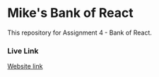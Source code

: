 # Mike's Bank of React
This repository for Assignment 4 - Bank of React.

### Live Link 
[Website link](https://zhm0.github.io/assignment-4/)
